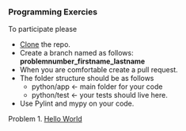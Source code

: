 ### Programming Exercies

To participate please 
* [Clone](https://desktop.github.com/) the repo.
* Create a branch named as follows: **problemnumber_firstname_lastname**
* When you are comfortable create a pull request.
* The folder structure should be as follows
    * python/app  <- main folder for your code
    * python/test  <- your tests should live here.
* Use Pylint and mypy on your code.

Problem 1. [Hello World](problem1.md)
